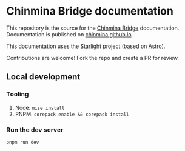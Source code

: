 # Chinmina Bridge documentation

This repository is the source for the [Chinmina Bridge](https://github.com/chinmina/chinmina-bridge) documentation. Documentation is published on [chinmina.github.io](https://chinmina.github.io).

This documentation uses the [Starlight](https://starlight.astro.build/) project (based on [Astro](https://astro.build/)).

Contributions are welcome! Fork the repo and create a PR for review.

## Local development

### Tooling

1. Node: `mise install`
2. PNPM: `corepack enable && corepack install`

### Run the dev server

`pnpm run dev`
